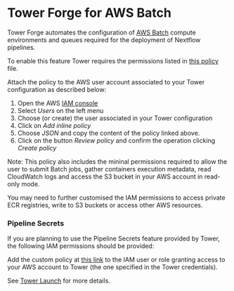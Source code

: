 # Tower Forge for AWS Batch

Tower Forge automates the configuration of [AWS Batch](https://aws.amazon.com/batch/) compute environments and queues
required for the deployment of Nextflow pipelines. 

To enable this feature Tower requires the permissions listed in [this policy](forge-policy.json) file. 

Attach the policy to the AWS user account associated to your Tower configuration as described below: 

1) Open the AWS [IAM console](https://console.aws.amazon.com/iam/home)
2) Select *Users* on the left menu 
3) Choose (or create) the user associated in your Tower configuration 
4) Click on *Add inline policy*
5) Choose *JSON* and copy the content of the policy linked above. 
6) Click on the button *Review policy* and confirm the operation clicking *Create policy* 

Note: This policy also includes the mininal permissions required to allow the user to submit
Batch jobs, gather containers execution metadata, read CloudWatch logs and access the S3 bucket in your AWS 
account in read-only mode. 

You may need to further customised the IAM permissions to access private ECR registries, 
write to S3 buckets or access other AWS resources. 

### Pipeline Secrets

If you are planning to use the Pipeline Secrets feature provided by Tower, the following
IAM permissions should be provided:

Add the custom policy at [this link](../launch/secrets-policy-account.json) to the IAM user or role granting
   access to your AWS account to Tower (the one specified in the Tower credentials).

See [Tower Launch](../launch/README.md) for more details.
